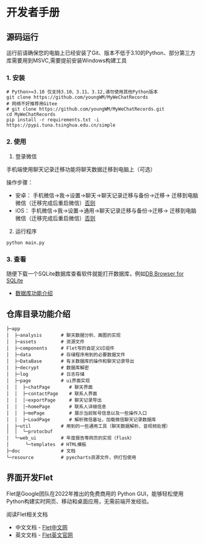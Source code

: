 # 开发者手册

## 源码运行

运行前请确保您的电脑上已经安装了Git、版本不低于3.10的Python、部分第三方库需要用到MSVC,需要提前安装Windows构建工具

### 1. 安装

```shell
# Python>=3.10 仅支持3.10、3.11、3.12,请勿使用其他Python版本
git clone https://github.com/youngWM/MyWeChatRecords
# 网络不好推荐用Gitee
# git clone https://github.com/youngWM/MyWeChatRecords.git
cd MyWeChatRecords
pip install -r requirements.txt -i https://pypi.tuna.tsinghua.edu.cn/simple
```

### 2. 使用

1. 登录微信

手机端使用聊天记录迁移功能将聊天数据迁移到电脑上（可选）

操作步骤：

- 安卓： 手机微信->我->设置->聊天->聊天记录迁移与备份->迁移->
  迁移到电脑微信（迁移完成后重启微信）[否则](https://github.com/LC044/WeChatMsg/issues/27)
- iOS： 手机微信->我->设置->通用->聊天记录迁移与备份->迁移->
  迁移到电脑微信（迁移完成后重启微信）[否则](https://github.com/LC044/WeChatMsg/issues/27)

2. 运行程序

```shell
python main.py
```


### 3. 查看

随便下载一个SQLite数据库查看软件就能打开数据库，例如[DB Browser for SQLite](https://sqlitebrowser.org/dl/)

* [数据库功能介绍](./数据库介绍.md)

## 仓库目录功能介绍

```text
├─app
│  ├─analysis       # 聊天数据分析、画图的实现
│  ├─assets         # 资源文件
│  ├─components     # Flet写的自定义UI组件
│  ├─data           # 存储程序用到的必要数据文件
│  ├─DataBase       # 有关数据库的操作和聊天记录导出
│  ├─decrypt        # 数据库解密
│  ├─log            # 日志存储
│  ├─page           # ui界面实现
│  │  ├─chatPage       # 聊天界面
│  │  ├─contactPage    # 联系人界面
│  │  │─exportPage     # 聊天记录导出
│  │  │─homePage       # 联系人详细信息
│  │  ├─mePage         # 展示当前账号信息以及一些操作入口
│  │  ├─LoadPage       # 解析微信基址，加载微信聊天记录数据库
│  ├─util           # 用到的一些通用工具（聊天数据解析、音视频处理）
│  │  └─protocbuf
│  └─web_ui         # 年度报告等网页的实现（flask）
│      └─templates  # HTML模板
├─doc               # 文档
└─resource          # pyecharts资源文件，供打包使用
```

## 界面开发Flet
Flet是Google团队在2022年推出的免费商用的 Python GUI，能够轻松使用Python构建实时网页、移动和桌面应用，无需前端开发经验。

阅读Flet相关文档 

- 中文文档 - [Flet中文网](https://flet.qiannianlu.com/docs/)  
- 英文文档 - [Flet英文官网](https://flet.dev/docs/)

